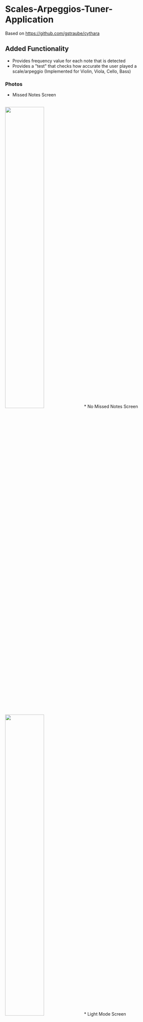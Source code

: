 # Scales-Arpeggios-Tuner-Application
Based on https://github.com/gstraube/cythara
## Added Functionality
* Provides frequency value for each note that is detected
* Provides a "test" that checks how accurate the user played a scale/arpeggio (Implemented for Violin, Viola, Cello, Bass)
### Photos
* Missed Notes Screen <br/> <br/>
<img src = "https://i.ibb.co/5Fkdc4s/Tuner3.jpg" width = "50%"> 
* No Missed Notes Screen <br/>  <br/>
<img src = "https://i.ibb.co/TWSLBvW/Tuner4.jpg" width = "50%"> 
* Light Mode Screen <br/> <br/>
<img src = "https://i.ibb.co/1bHBV56/Tuner5.jpg" width = "50%"> 

